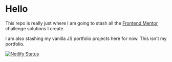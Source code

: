 # Hello

This repo is really just where I am going to stash all the [Frontend Mentor](https://www.frontendmentor.io/) challenge solutions I create. 

I am also stashing my vanilla JS portfolio projects here for now. This isn't my portfolio. 

[![Netlify Status](https://api.netlify.com/api/v1/badges/29797cae-9828-46d3-8047-53cc9028c758/deploy-status)](https://app.netlify.com/sites/vigilant-adventure-1d5f97/deploys)
